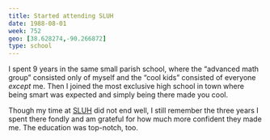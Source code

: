 ```yaml
---
title: Started attending SLUH
date: 1988-08-01
week: 752
geo: [38.628274,-90.266872]
type: school
---
```


I spent 9 years in the same small parish school, where the “advanced math group” consisted only of myself and the “cool kids” consisted of everyone _except_ me. Then I joined the most exclusive high school in town where being smart was expected and simply being there made you cool.

Though my time at [SLUH](https://www.sluh.org/) did not end well, I still remember the three years I spent there fondly and am grateful for how much more confident they made me. The education was top-notch, too.
